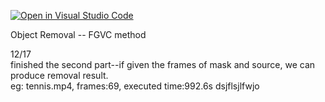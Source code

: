 [![Open in Visual Studio Code](https://classroom.github.com/assets/open-in-vscode-f059dc9a6f8d3a56e377f745f24479a46679e63a5d9fe6f495e02850cd0d8118.svg)](https://classroom.github.com/online_ide?assignment_repo_id=6406247&assignment_repo_type=AssignmentRepo)

Object Removal -- FGVC method

12/17 </br>
finished the second part--if given the frames of mask and source, we can produce removal result.</br>
eg: tennis.mp4, frames:69, executed time:992.6s
dsjflsjlfwjo
